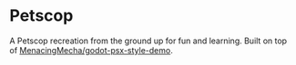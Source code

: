 # Petscop
A Petscop recreation from the ground up for fun and learning.
Built on top of [MenacingMecha/godot-psx-style-demo](https://github.com/MenacingMecha/godot-psx-style-demo).
